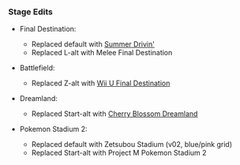 ### Stage Edits

- Final Destination:
	- Replaced default with [Summer Drivin'](http://forums.kc-mm.com/Gallery/BrawlView.php?Number=216295)
	- Replaced L-alt with Melee Final Destination

- Battlefield:
	- Replaced Z-alt with [Wii U Final Destination](http://forums.kc-mm.com/Gallery/BrawlView.php?Number=214885)

- Dreamland:
	- Replaced Start-alt with [Cherry Blossom Dreamland](http://forums.kc-mm.com/Gallery/BrawlView.php?Number=211978)
	
- Pokemon Stadium 2:
	- Replaced default with Zetsubou Stadium (v02, blue/pink grid)
	- Replaced Start-alt with Project M Pokemon Stadium 2
